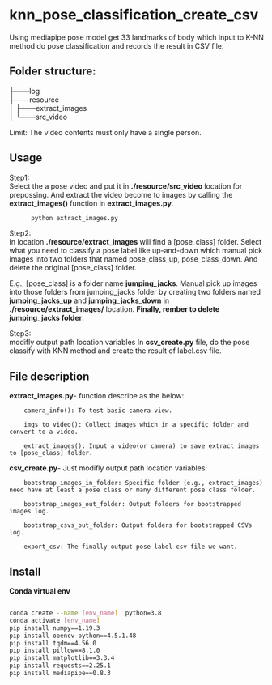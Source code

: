 # knn_pose_classification_create_csv
Using mediapipe pose model get 33 landmarks of body which input to K-NN method do pose classification and records the result in CSV file.

## Folder structure:     
├───log     
├───resource     
│  ├───extract_images      
│  └───src_video     

Limit: The video contents must only have a single person.

## Usage   
Step1:   
  Select the a pose video and put it in **./resource/src_video** location for prepossing. And extract the video become to images by calling the **extract_images()** function in **extract_images.py**.   
  ```bash
		python extract_images.py   
```
Step2:   
  In location **./resource/extract_images** will find a [pose_class] folder. Select what you need to classify a pose label like up-and-down which manual pick images into two folders that named pose_class_up, pose_class_down. And delete the original [pose_class] folder.   

  E.g., [pose_class] is a folder name **jumping_jacks**. Manual pick up images into those folders from jumping_jacks folder by creating two folders named **jumping_jacks_up** and **jumping_jacks_down** in **./resource/extract_images/** location. **Finally, rember to delete jumping_jacks folder**.

Step3:   
  modifly output path location variables
  In **csv_create.py** file, do the pose classify with KNN method and create the result of label.csv file.


## File description    

**extract_images.py**- function describe as the below:   

		camera_info(): To test basic camera view.

		imgs_to_video(): Collect images which in a specific folder and convert to a video. 

		extract_images(): Input a video(or camera) to save extract images to [pose_class] folder.

**csv_create.py**- Just modifly output path location variables:   

		bootstrap_images_in_folder: Specific folder (e.g., extract_images) need have at least a pose class or many different pose class folder.

		bootstrap_images_out_folder: Output folders for bootstrapped images log.

		bootstrap_csvs_out_folder: Output folders for bootstrapped CSVs log.

		export_csv: The finally output pose label csv file we want.
		
## Install  

**Conda virtual env**  
```bash

conda create --name [env_name]  python=3.8
conda activate [env_name]
pip install numpy==1.19.3
pip install opencv-python==4.5.1.48
pip install tqdm==4.56.0
pip install pillow==8.1.0
pip install matplotlib==3.3.4
pip install requests==2.25.1
pip install mediapipe==0.8.3
```   
